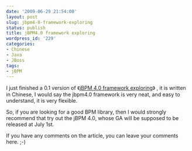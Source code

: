 ```yaml
---
date: '2009-06-29 21:54:00'
layout: post
slug: jbpm4-0-framework-exploring
status: publish
title: jBPM4.0 framework exploring
wordpress_id: '229'
categories:
- Chinese
- Java
- JBoss
tags:
- jBPM
---
```


I just finished a 0.1 version of 《[jBPM 4.0 framework exploring](http://people.apache.org/%7Ejeffyu/articles/zh_CN/jbpm/)》 , it is written in Chinese, I would say the jbpm4.0 framework is very neat, and easy to understand, it is very flexible.

So, if you are looking for a good BPM library, then I would strongly recommend that try out the jBPM 4.0, whose GA will be supposed to be released at July 1st.

If you have any comments on the article, you can leave your comments here. ;-)
